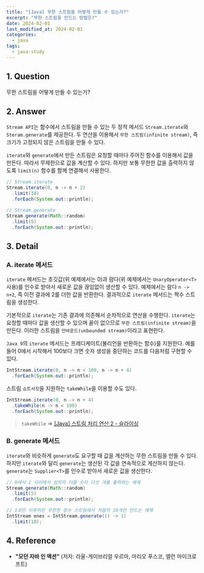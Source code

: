 ```yaml
---
title: "[Java] 무한 스트림을 어떻게 만들 수 있는가?"
excerpt: "무한 스트림을 만드는 방법은?"
date: 2024-02-01
last_modified_at: 2024-02-01
categories:
  - java
tags:
  - java-study
---
```


## 1. Question

무한 스트림을 어떻게 만들 수 있는가?

## 2. Answer

`Stream API`는 함수에서 스트림을 만들 수 있는 두 정적 메서드 `Stream.iterate`와 `Steram.generate`를 제공한다. 두 연산을 이용해서 `무한 스트림(infinite stream)`, 즉 크기가 고정되지 않은 스트림을 만들 수 있다.

`iterate`와 `generate`에서 만든 스트림은 요청할 때마다 주어진 함수를 이용해서 값을 만든다. 따라서 무제한으로 값을 계산할 수 있다. 하지만 보통 무한한 값을 출력하지 않도록 `limit(n)` 함수를 함께 연결해서 사용한다.

```java
// Stream.iterate
Stream.iterate(0, n -> n + 2)
  .limit(10)
  .forEach(System.out::println);
```

```java
// Stream.generate
Stream.generate(Math::random)
  .limit(5)
  .forEach(System.out::println);
```

## 3. Detail

### A. iterate 메서드

`iterate` 메서드는 초깃값(위 예제에서는 0)과 람다(위 예제에서는 `UnaryOperator<T>` 사용)를 인수로 받아서 새로운 값을 끊임없이 생산할 수 있다. 예제에서는 람다 `n -> n+2`, 즉 이전 결과에 2를 더한 값을 반환한다. 결과적으로 `iterate` 메서드는 짝수 스트림을 생성한다.

기본적으로 `iterate`는 기존 결과에 의존해서 순차적으로 연산을 수행한다. `iterate`는 요청할 때마다 값을 생산할 수 있으며 끝이 없으므로 `무한 스트림(infinite stream)`을 만든다. 이러한 스트림을 `언바운드(unbounded stream)`이라고 표현한다.

`Java 9`의 `iterate` 메서드는 프레디케이트(불리언을 반환하는 함수)를 지원한다. 예를 들어 0에서 시작해서 100보다 크면 숫자 생성을 중단하는 코드를 다음처럼 구현할 수 있다.

```java
IntStream.iterate(0, n -> n < 100, n -> n + 4)
  .forEach(System.out::println);
```

스트림 `쇼트서킷`을 지원하는 `takeWhile`을 이용할 수도 있다.

```java
IntStream.iterate(0, n -> n + 4)
  .takeWhile(n -> n < 100)
  .forEach(System.out::println);
```

> `takeWhile` => [[Java] 스트림 처리 연산 2 - 슬라이싱](https://burningfalls.github.io/java/stream-operation-2-slicing/)

### B. generate 메서드

`iterate`와 비슷하게 `generate`도 요구할 때 값을 계산하는 무한 스트림을 만들 수 있다. 하지만 `iterate`와 달리 `generate`는 생산된 각 값을 연속적으로 계산하지 않는다. `generate`는 `Supplier<T>`를 인수로 받아서 새로운 값을 생산한다. 

```java
// 0에서 1 사이에서 임의의 더블 숫자 다섯 개를 출력하는 예제
Stream.generate(Math::random)
  .limit(5)
  .forEach(System.out::println);
```

```java
// 1로만 이루어진 무한한 정수 스트림에서 처음의 10개만 만드는 예제
IntStream ones = IntStream.generate(() -> 1)
  .limit(10);
```

## 4. Reference

* **"모던 자바 인 액션"** (저자: 라울-게이브리얼 우르마, 마리오 푸스코, 앨런 마이크로프트)